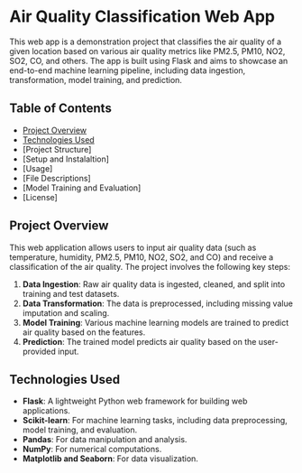 # Air Quality Classification Web App

This web app is a demonstration project that classifies the air quality of a given location based on various air quality metrics like PM2.5, PM10, NO2, SO2, CO, and others. The app is built using Flask and aims to showcase an end-to-end machine learning pipeline, including data ingestion, transformation, model training, and prediction.

## Table of Contents
- [Project Overview](#project-overview)
- [Technologies Used](#technologies-used)
- [Project Structure]
- [Setup and Instalaltion]
- [Usage]
- [File Descriptions]
- [Model Training and Evaluation]
- [License]

## Project Overview

This web application allows users to input air quality data (such as temperature, humidity, PM2.5, PM10, NO2, SO2, and CO) and receive a classification of the air quality. The project involves the following key steps:
1. **Data Ingestion**: Raw air quality data is ingested, cleaned, and split into training and test datasets.
2. **Data Transformation**: The data is preprocessed, including missing value imputation and scaling.
3. **Model Training**: Various machine learning models are trained to predict air quality based on the features.
4. **Prediction**: The trained model predicts air quality based on the user-provided input.

## Technologies Used
- **Flask**: A lightweight Python web framework for building web applications.
- **Scikit-learn**: For machine learning tasks, including data preprocessing, model training, and evaluation.
- **Pandas**: For data manipulation and analysis.
- **NumPy**: For numerical computations.
- **Matplotlib and Seaborn**: For data visualization.


